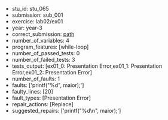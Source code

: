 - stu_id: stu_065	       
- submission: sub_001
- exercise: lab02/ex01
- year: year-3
- correct_submission: [path](https://github.com/pmorvalho/C-Pack-IPAs/blob/main/correct_submissions/year-3/lab02/ex01/ex01-stu_065-sub_004)
- number_of_variables:  4
- program_features: [while-loop] 
- number_of_passed_tests: 0
- number_of_failed_tests: 3
- tests_output: [ex01_0: Presentation Error,ex01_1: Presentation Error,ex01_2: Presentation Error]
- number_of_faults: 1
- faults: ['printf("%d", maior);']
- faulty_lines: [20]
- fault_types: [Presentation Error]
- repair_actions: [Replace] 
- suggested_repairs: ['printf("%d\n", maior);']
